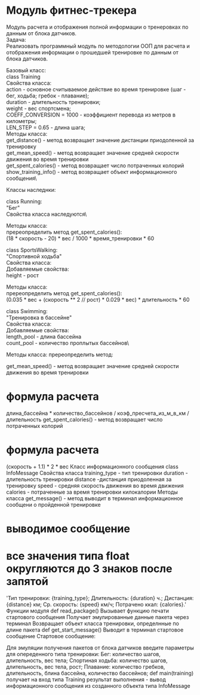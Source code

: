 # Модуль фитнес-трекера
Модуль расчета и отображения полной информации о тренеровках по данным от блока датчиков. \
Задача:\
Реализовать программный модуль по методологии ООП для расчета и отображения информации о прошедшей тренировке по данным от блока датчиков.

Базовый класс:\
class Training\
Свойства класса:\
action - основное считываемое действие во время тренировке (шаг - бег, ходьба; гребок - плавание);\
duration - длительность тренировки;\
weight - вес спортсмена;\
COEFF_CONVERSION = 1000 - коэффициент перевода из метров в километры;\
LEN_STEP = 0.65 - длина шага;\
Методы класса:\
get_distance() - метод возвращает значение дистанции приодоленной за тренировку\
get_mean_speed() - метод возвращает значение средней скорости движения во время тренировки\
get_spent_calories() - метод возвращает число потраченных колорий\
show_training_info() - метод возвращает объект информационного сообщения\

Классы наследнки:

class Running:\
"Бег"\
Свойства класса наследуются\

Методы класса:\
пререопределить метод get_spent_calories():\
(18 * скорость - 20) * вес / 1000 * время_тренировки * 60

class SportsWalking:\
"Спортивной ходьба"\
Свойства класса:\
Добавляемые свойства:\
height - рост

Методы класса:\
пререопределить метод get_spent_calories():\
(0.035 * вес + (скорость ** 2 // рост) * 0.029 * вес) * длительность * 60

class Swimming:\
"Тренировка в бассейне"\
Свойства класса:\
Добавляемые свойства:\
length_pool - длина бассейна\
count_pool - количество проплытых бассейнов\

Методы класса:
пререопределить метод:

get_mean_speed() - метод возвращает значение средней скорости движения во время тренировки
# формула расчета
длина_бассейна * количество_бассейнов / коэф_пресчета_из_м_в_км / длительность
get_spent_calories() - метод возвращает число потраченных колорий
# формула расчета
(скорость + 1.1) * 2 * вес
Класс информационного сообщения
class InfoMessage
Свойства класса
training_type - тип тренировки
duration - длительность тренировки
distance -дистанция приодоленная за тренировку
speed - средняя скорость движения во время движения
calories - потраченные за время тренировки килокалории
Методы класса
get_message() - метод выводит в терминал информационное сообщени о пройденной тренировке
# выводимое сообщение
# все значения типа float округляются до 3 знаков после запятой
'Тип тренировки: {training_type}; Длительность: {duration} ч.; Дистанция: {distance} км; Ср. скорость: {speed} км/ч; Потрачено ккал: {calories}.'
Функции модуля
def read_package()
Вызывает функцию печати стартового сообщения
Получает эмулированные данные пакета через терминал
Возвращает объект класса тренировки, определнные по длине пакета
def get_start_message()
Выводит в терминал стартовое сообщение
Стартовое сообщение:

Для эмуляции получения пакетов от блока датчиков
введите параметры для опереденного типа тренировки:
Бег: количество шагов, длительность, вес тела;
Спортиная ходьба: количество шагов, длительность, вес тела, рост;
Плавание: количество гребков, длительность, блина бассейна, количество бассейнов;
def main(training)
получает на вход типа Training
результат выполнения - вывод информационного сообщения из созданного объекта типа InfoMessage
